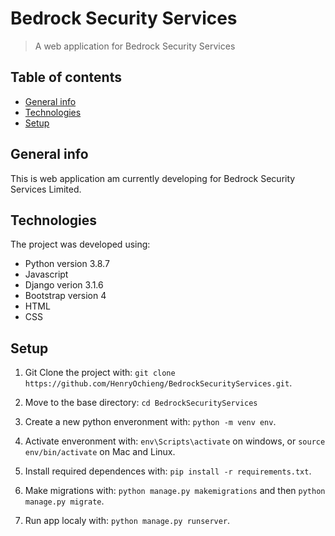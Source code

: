 # Bedrock Security Services
> A web application for Bedrock Security Services

## Table of contents
* [General info](#general-info)
* [Technologies](#technologies)
* [Setup](#setup)

## General info
This is web application am currently developing for Bedrock Security Services Limited.
	
## Technologies
The project was developed using:
* Python version 3.8.7
* Javascript
* Django verion 3.1.6
* Bootstrap version 4
* HTML
* CSS


## Setup


1. Git Clone the project with: ```git clone https://github.com/HenryOchieng/BedrockSecurityServices.git```.

2. Move to the base directory: ```cd BedrockSecurityServices```

3. Create a new python enveronment with: ```python -m venv env```.

4. Activate enveronment with: ```env\Scripts\activate``` on windows, or ```source env/bin/activate``` on Mac and Linux.

5. Install required dependences with: ```pip install -r requirements.txt```.

6. Make migrations with: ```python manage.py makemigrations``` and then ```python manage.py migrate```.

7. Run app localy with: ```python manage.py runserver```.

